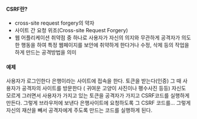 #### CSRF란?
- cross-site request forgery의 약자
- 사이트 간 요청 위조(Cross-site Request Forgery)
- 웹 어플리케이션 취약점 중 하나로 사용자가 자신의 의지와 무관하게 공격자가 의도한 행동을 하여 특정 웹페이지를 보안에 취약하게 한다거나 수정, 삭제 등의 작업을 하게 만드는 공격방법을 의미

#### 예제
사용자가 로그인한다 은행이라는 사이트에 접속을 한다.
토큰을 받는다(인증) 
그 때 사용자가 공격자의 사이트를 방문한다 ( 귀여운 고양이 사진이나 펭수사진 등등) 
자신도 모르게 그러면서 사용자가 가지고 있는 토큰을  공격자가 가지고 CSRF코드를 실행하게 만든다.
그렇게 브라우저에 보낸다 은행사이트에 요청하도록 그 CSRF 코드를... 그렇게 자신의 재산을 빼서 공격자에게 주도록 만드는 코드를 실행하게 된다.